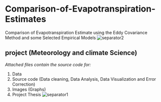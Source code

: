 # Comparison-of-Evapotranspiration-Estimates
Comparison of Evapotranspiration Estimate using the Eddy Covariance Method and some Selected Empirical Models
![separator2](https://i.imgur.com/4gX5WFr.png)
## project (Meteorology and climate Science)
*Attached files contain the source code for:*
1. Data
2. Source code (Data cleaning, Data Analysis, Data Visualization and Error Correction)
3. Images (Graphs)
4. Project Thesis
![separator1](https://i.imgur.com/ZUWYTii.png)
